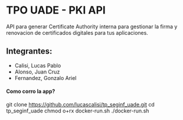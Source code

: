 # TPO UADE - PKI API
API para generar Certificate Authority interna para gestionar la firma y renovacion de certificados digitales para tus aplicaciones.

## Integrantes:
  * Calisi, Lucas Pablo 
  * Alonso, Juan Cruz
  * Fernandez, Gonzalo Ariel




#### Como corro la app?

git clone https://github.com/lucascalisi/tp_seginf_uade.git
cd tp_seginf_uade
chmod o+rx docker-run.sh
./docker-run.sh
